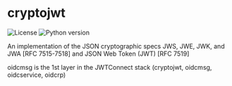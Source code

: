 # cryptojwt

![License](https://img.shields.io/badge/license-Apache%202-blue.svg)
![Python version](https://img.shields.io/badge/python-3.5%20%7C%203.6%20%7C%203.7%203.8-blue.svg)

An implementation of the JSON cryptographic specs JWS, JWE, JWK, and JWA [RFC 7515-7518] and JSON Web Token (JWT) [RFC 7519]

oidcmsg is the 1st layer in the
JWTConnect stack (cryptojwt, oidcmsg, oidcservice, oidcrp)
